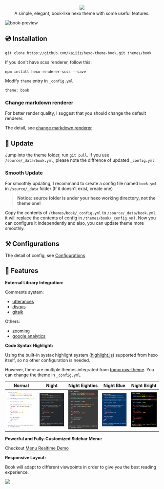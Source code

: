 <p align="center" class="has-mb-6">
<img height="90" src="https://kaiiiz.github.io/hexo-theme-book-demo/images/logo.png">
<br>A simple, elegant, book-like hexo theme with some useful features.
<br>
</p>

![book-preview](https://kaiiiz.github.io/hexo-theme-book-demo/images/header.png)

## 💿 Installation

```
git clone https://github.com/kaiiiz/hexo-theme-book.git themes/book
```

If you don't have scss renderer, follow this:

```
npm install hexo-renderer-scss --save
```

Modify `theme` entry in `_config.yml`

```
theme: book
```

### Change markdown renderer

For better render quality, I suggest that you should change the default renderer.

The detail, see [change markdown renderer](https://github.com/kaiiiz/hexo-theme-book/wiki/Change-markdown-renderer)

## 🎈 Update

Jump into the theme folder, run `git pull`. If you use `/source/_data/book.yml`, please note the diffrence of updated `_config.yml`.

### Smooth Update

For smoothly updating, I recommand to create a config file named `book.yml` in `/source/_data` folder (If it doesn't exist, create one)

> **Notice: source folder is under your hexo working directory, not the theme one!**

Copy the contents of `/themes/book/_config.yml` to `/source/_data/book.yml`, it will replace the contents of config in `/themes/book/_config.yml`. Now you can configure it independently and also, you can update theme more smoothly.

## ⚒ Configurations

The detail of config, see [Configurations](https://github.com/kaiiiz/hexo-theme-book/wiki/Configuration)

## 🎁 Features

**External Library Integration:**

Comments system:

* [utterances](https://github.com/utterance/utterances)
* [disqus](https://disqus.com/)
* [gitalk](https://github.com/gitalk/gitalk)

Others:

* [zooming](https://github.com/kingdido999/zooming)
* [google analytics](https://analytics.google.com/)

**Code Syntax Highlight:**

Using the built-in systax highlight system ([highlight.js](https://highlightjs.org/)) supported from hexo itself, so no other configuration is needed.

However, there are multiple themes integrated from [tomorrow-theme](https://github.com/chriskempson/tomorrow-theme). You can change the theme in `_config.yml`.

| Normal | Night | Night Eighties | Night Blue | Night Bright
| --- | --- | --- | --- | --- | 
| ![](https://github.com/ChrisKempson/Tomorrow-Theme/raw/master/Images/Tomorrow.png) | ![](https://github.com/ChrisKempson/Tomorrow-Theme/raw/master/Images/Tomorrow-Night.png) | ![](https://raw.githubusercontent.com/ChrisKempson/Tomorrow-Theme/master/Images/Tomorrow-Night-Eighties.png) | ![](https://raw.githubusercontent.com/ChrisKempson/Tomorrow-Theme/master/Images/Tomorrow-Night-Blue.png) | ![](https://raw.githubusercontent.com/ChrisKempson/Tomorrow-Theme/master/Images/Tomorrow-Night-Bright.png)

**Powerful and Fully-Customized Sidebar Menu:**

Checkout [Menu Realtime Demo](https://kaiiiz.github.io/hexo-theme-book-demo/demo/menu-realtime/)

**Responsive Layout:**

Book will adapt to different viewpoints in order to give you the best reading experience.

![](https://kaiiiz.github.io/hexo-theme-book-demo/images/responsive.png)

